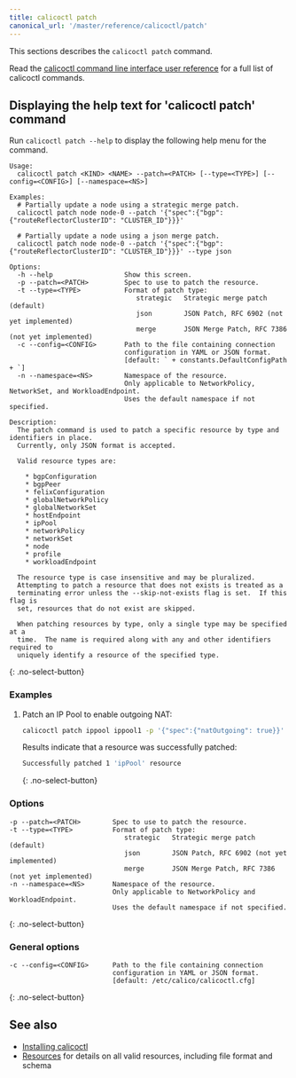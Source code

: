 ```yaml
---
title: calicoctl patch
canonical_url: '/master/reference/calicoctl/patch'
---
```


This sections describes the `calicoctl patch` command.

Read the [calicoctl command line interface user reference]({{site.baseurl}}/{{page.version}}/reference/calicoctl/)
for a full list of calicoctl commands.

## Displaying the help text for 'calicoctl patch' command

Run `calicoctl patch --help` to display the following help menu for the
command.

```
Usage:
  calicoctl patch <KIND> <NAME> --patch=<PATCH> [--type=<TYPE>] [--config=<CONFIG>] [--namespace=<NS>]

Examples:
  # Partially update a node using a strategic merge patch.
  calicoctl patch node node-0 --patch '{"spec":{"bgp": {"routeReflectorClusterID": "CLUSTER_ID"}}}'

  # Partially update a node using a json merge patch.
  calicoctl patch node node-0 --patch '{"spec":{"bgp": {"routeReflectorClusterID": "CLUSTER_ID"}}}' --type json

Options:
  -h --help                  Show this screen.
  -p --patch=<PATCH>         Spec to use to patch the resource.
  -t --type=<TYPE>           Format of patch type:
                                strategic   Strategic merge patch (default)
                                json        JSON Patch, RFC 6902 (not yet implemented)
                                merge       JSON Merge Patch, RFC 7386 (not yet implemented)
  -c --config=<CONFIG>       Path to the file containing connection
                             configuration in YAML or JSON format.
                             [default: ` + constants.DefaultConfigPath + `]
  -n --namespace=<NS>        Namespace of the resource.
                             Only applicable to NetworkPolicy, NetworkSet, and WorkloadEndpoint.
                             Uses the default namespace if not specified.

Description:
  The patch command is used to patch a specific resource by type and identifiers in place.
  Currently, only JSON format is accepted.
  
  Valid resource types are:

    * bgpConfiguration
    * bgpPeer
    * felixConfiguration
    * globalNetworkPolicy
    * globalNetworkSet
    * hostEndpoint
    * ipPool
    * networkPolicy
    * networkSet
    * node
    * profile
    * workloadEndpoint

  The resource type is case insensitive and may be pluralized.
  Attempting to patch a resource that does not exists is treated as a
  terminating error unless the --skip-not-exists flag is set.  If this flag is
  set, resources that do not exist are skipped.
  
  When patching resources by type, only a single type may be specified at a
  time.  The name is required along with any and other identifiers required to
  uniquely identify a resource of the specified type.
```
{: .no-select-button}

### Examples

1. Patch an IP Pool to enable outgoing NAT:

   ```bash
   calicoctl patch ippool ippool1 -p '{"spec":{"natOutgoing": true}}'
   ```

   Results indicate that a resource was successfully patched:

   ```bash
   Successfully patched 1 'ipPool' resource
   ```
   {: .no-select-button}

### Options

```
-p --patch=<PATCH>        Spec to use to patch the resource.
-t --type=<TYPE>          Format of patch type:
                             strategic   Strategic merge patch (default)
                             json        JSON Patch, RFC 6902 (not yet implemented)
                             merge       JSON Merge Patch, RFC 7386 (not yet implemented)
-n --namespace=<NS>       Namespace of the resource.
                          Only applicable to NetworkPolicy and WorkloadEndpoint.
                          Uses the default namespace if not specified.
```
{: .no-select-button}

### General options

```
-c --config=<CONFIG>      Path to the file containing connection
                          configuration in YAML or JSON format.
                          [default: /etc/calico/calicoctl.cfg]
```
{: .no-select-button}

## See also

-  [Installing calicoctl]({{site.baseurl}}/{{page.version}}/getting-started/calicoctl/install)
-  [Resources]({{site.baseurl}}/{{page.version}}/reference/resources/) for details on all valid resources, including file format
   and schema
